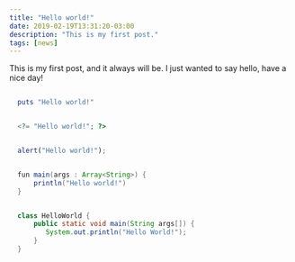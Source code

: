```yaml
---
title: "Hello world!"
date: 2019-02-19T13:31:20-03:00
description: "This is my first post."
tags: [news]
---
```


This is my first post, and it always will be. I just wanted to say hello, have a nice day!

```ruby

  puts "Hello world!"

```

```php

  <?= "Hello world!"; ?>

```

```javascript

  alert("Hello world!");

```

```java

  fun main(args : Array<String>) {
      println("Hello world!")
  }

```

```java

  class HelloWorld {
      public static void main(String args[]) {
         System.out.println("Hello World!");
      }
  }

```

